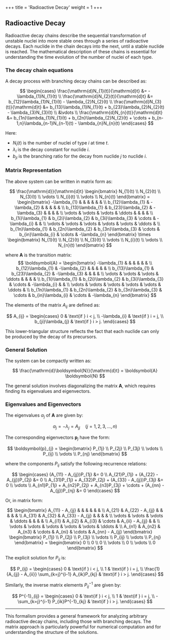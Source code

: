 +++
title = 'Radioactive Decay'
weight = 1
+++

## Radioactive Decay

Radioactive decay chains describe the sequential transformation of unstable nuclei into more stable ones through a series of radioactive decays. Each nuclide in the chain decays into the next, until a stable nuclide is reached. The mathematical description of these chains is essential for understanding the time evolution of the number of nuclei of each type.

### The decay chain equations

A decay process with branching decay chains can be described as:

$$
\begin{cases}
\frac{\mathrm{d}N_{1}(t)}{\mathrm{d}t} &= -\lambda_{1}N_{1}(t) \\
\frac{\mathrm{d}N_{2}(t)}{\mathrm{d}t} &= b_{12}\lambda_{1}N_{1}(t) - \lambda_{2}N_{2}(t) \\
\frac{\mathrm{d}N_{3}(t)}{\mathrm{d}t} &= b_{13}\lambda_{1}N_{1}(t) + b_{23}\lambda_{2}N_{2}(t) - \lambda_{3}N_{3}(t) \\
&\vdots \\
\frac{\mathrm{d}N_{n}(t)}{\mathrm{d}t} &= b_{1n}\lambda_{1}N_{1}(t) + b_{2n}\lambda_{2}N_{2}(t) + \cdots + b_{n-1,n}\lambda_{n-1}N_{n-1}(t) - \lambda_{n}N_{n}(t)
\end{cases}
$$

Here:
- $N_i(t)$ is the number of nuclei of type $i$ at time $t$.
- $\lambda_i$ is the decay constant for nuclide $i$.
- $b_{ji}$ is the branching ratio for the decay from nuclide $j$ to nuclide $i$.

### Matrix Representation

The above system can be written in matrix form as:

$$
\frac{\mathrm{d}}{\mathrm{d}t}
\begin{bmatrix}
N_{1}(t) \\
N_{2}(t) \\
N_{3}(t) \\
\vdots   \\
N_{i}(t) \\
\vdots   \\
N_{n}(t)
\end{bmatrix} =
\begin{bmatrix}
-\lambda_{1}      &                   &                   &              &                        &                    &                     \\
b_{12}\lambda_{1} & -\lambda_{2}      &                   &              &                        &                    &                     \\
b_{13}\lambda_{1} & b_{23}\lambda_{2} & -\lambda_{3}      &              &                        &                    &                     \\
\vdots            & \vdots            & \vdots            & \ddots       &                  &                    &        &              \\
b_{1i}\lambda_{1} & b_{2i}\lambda_{2} & b_{3i}\lambda_{3} & \cdots   & -\lambda_{i}       &        &               \\
\vdots            & \vdots            & \vdots            & \vdots       & \vdots            & \ddots             &                \\
b_{1n}\lambda_{1} & b_{2n}\lambda_{2} & b_{3n}\lambda_{3} & \cdots       &  b_{in}\lambda_{i} & \cdots & -\lambda_{n}
\end{bmatrix}
\times
\begin{bmatrix}
N_{1}(t) \\
N_{2}(t) \\
N_{3}(t) \\
\vdots   \\
N_{i}(t) \\
\vdots   \\
N_{n}(t)
\end{bmatrix}
$$

where $\boldsymbol{A}$ is the transition matrix:
$$
\boldsymbol{A} = 
\begin{bmatrix}
-\lambda_{1}      &                   &                   &              &                        &                    &                     \\
b_{12}\lambda_{1} & -\lambda_{2}      &                   &              &                        &                    &                     \\
b_{13}\lambda_{1} & b_{23}\lambda_{2} & -\lambda_{3}      &              &                        &                    &                     \\
\vdots            & \vdots            & \vdots            & \ddots       &                  &                    &        &              \\
b_{1i}\lambda_{1} & b_{2i}\lambda_{2} & b_{3i}\lambda_{3} & \cdots   & -\lambda_{i}       &        &               \\
\vdots            & \vdots            & \vdots            & \vdots       & \vdots            & \ddots             &                \\
b_{1n}\lambda_{1} & b_{2n}\lambda_{2} & b_{3n}\lambda_{3} & \cdots       &  b_{in}\lambda_{i} & \cdots & -\lambda_{n}
\end{bmatrix}
$$

The elements of the matrix $A_{ij}$ are defined as:

$$
A_{ij} =
\begin{cases} 
  0 & \text{if } i < j, \\
  -\lambda_{i} & \text{if } i = j, \\
  b_{ji}\lambda_{j} & \text{if } i > j.
\end{cases}
$$

This lower-triangular structure reflects the fact that each nuclide can only be produced by the decay of its precursors.

### General Solution

The system can be compactly written as:

$$
\frac{\mathrm{d}\boldsymbol{N}}{\mathrm{d}t} = \boldsymbol{A} \boldsymbol{N}
$$

The general solution involves diagonalizing the matrix $\boldsymbol{A}$, which requires finding its eigenvalues and eigenvectors.

### Eigenvalues and Eigenvectors

The eigenvalues $\alpha_j$ of $\boldsymbol{A}$ are given by:

$$
\alpha_{j} = -\lambda_{j} = A_{jj} \quad(j = 1,2,3,\dots,n)
$$

The corresponding eigenvectors $\boldsymbol{p}_j$ have the form:

$$
\boldsymbol{p}_{j} = 
\begin{bmatrix}
P_{1j}    \\
P_{2j}    \\
P_{3j}    \\
\vdots   \\
P_{ij}    \\
\vdots   \\
P_{nj}
\end{bmatrix}
$$

where the components $P_{ij}$ satisfy the following recurrence relations:

$$
\begin{cases}
(A_{11} - A_{jj})P_{1j} &= 0                           \\
A_{21}P_{1j} + (A_{22} - A_{jj})P_{2j} &= 0        \\
A_{31}P_{1j} + A_{32}P_{2j} + (A_{33} - A_{jj})P_{3j} &= 0         \\
\vdots                                           \\
A_{n1}P_{1j} + A_{n2}P_{2j} + A_{n3}P_{3j} + \cdots + (A_{nn} - A_{jj})P_{nj} &= 0
\end{cases}
$$

Or, in matrix form:

$$
\begin{bmatrix}
A_{11} - A_{jj} &                 &                 &              &                 &                    &                                                   \\
A_{21}          & A_{22} - A_{jj} &                 &              &                        &                    &                     \\
A_{31}          & A_{32}          & A_{33} - A_{jj} &              &                        &               &                     \\
\vdots            & \vdots            & \vdots            & \ddots       &                  &                    &        &              \\
A_{i1}          & A_{i2}          & A_{i3}          & \cdots   & A_{ii} - A_{jj}       &        &               \\
\vdots            & \vdots            & \vdots            & \vdots       & \vdots            & \ddots             &                \\
A_{n1} & A_{n2} & A_{n3} & \cdots       &  A_{ni} & \cdots & A_{nn} - A_{jj}
\end{bmatrix}
\begin{bmatrix}
P_{1j}    \\
P_{2j}    \\
P_{3j}    \\
\vdots   \\
P_{ij}    \\
\vdots   \\
P_{nj}
\end{bmatrix} = 
\begin{bmatrix}
0   \\
0   \\
0   \\
\vdots \\
0    \\
\vdots  \\
0
\end{bmatrix}
$$

The explicit solution for $P_{ij}$ is:

$$
P_{ij} =
\begin{cases} 
  0 & \text{if } i < j, \\
  1 & \text{if } i = j, \\
  \frac{1}{A_{jj} - A_{ii}} \sum_{k=j}^{i-1} A_{ik}P_{kj} & \text{if } i > j.
\end{cases}
$$

Similarly, the inverse matrix elements $P^{-1}_{ij}$ are given by:

$$
P^{-1}_{ij} =
\begin{cases} 
  0 & \text{if } i < j, \\
  1 & \text{if } i = j, \\
  -\sum_{k=j}^{i-1} P_{ik}P^{-1}_{kj} & \text{if } i > j.
\end{cases}
$$

---

This formalism provides a general framework for analyzing arbitrary radioactive decay chains, including those with branching decays. The matrix approach is particularly powerful for numerical computation and for understanding the structure of the solutions.

